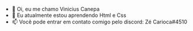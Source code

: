 - 👋 Oi, eu me chamo Vinicius Canepa
- 🌱 Eu atualmente estou aprendendo Html e Css
- 📫 Você pode entrar em contato comigo pelo discord: Zé Carioca#4510

<!---
vCanepaa/vCanepaa is a ✨ special ✨ repository because its `README.md` (this file) appears on your GitHub profile.
You can click the Preview link to take a look at your changes.
--->
